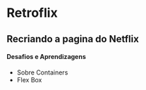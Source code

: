 # Retroflix


## Recriando a pagina do Netflix

#### Desafios e Aprendizagens 

- Sobre Containers
- Flex Box
